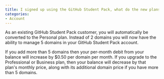```yaml
---
title: I signed up using the GitHub Student Pack, what do the new plans mean for me?
categories:
- Account
---
```


As an existing GitHub Student Pack customer, you will automatically be converted to the Personal plan. Instead of 2 domains you will now have the ability to manage 5 domains in your GitHub Student Pack account.

If you add more than 5 domains then your per-month debit from your balance will increase by $0.50 per domain per month. If you upgrade to the Professional or Business plan, then your balance will decrease by that plan's monthly price, along with its additional domain price if you have more than 5 domains.
